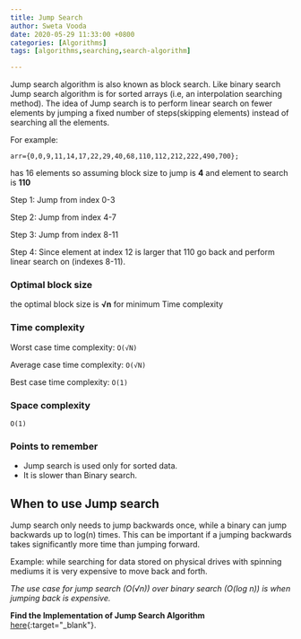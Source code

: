 ```yaml
---
title: Jump Search
author: Sweta Vooda
date: 2020-05-29 11:33:00 +0800
categories: [Algorithms]
tags: [algorithms,searching,search-algorithm]

---
```


Jump search algorithm is also known as block search.
Like binary search Jump search algorithm is for sorted arrays (i.e, an interpolation searching method).
The idea of Jump search is to perform linear search on fewer elements by jumping a fixed number of steps(skipping elements) instead of searching all the elements.

For example:

`arr={0,0,9,11,14,17,22,29,40,68,110,112,212,222,490,700};`

has 16 elements so assuming block size to jump is **4** and element to search is **110**

Step 1: Jump from index 0-3

Step 2: Jump from index 4-7

Step 3: Jump from index 8-11

Step 4: Since element at index 12 is larger that 110 go back and perform linear search on (indexes 8-11).


### Optimal block size

the optimal block size is  **√n**  for minimum Time complexity

### Time complexity

Worst case time complexity: `O(√N)`

Average case time complexity: `O(√N)`

Best case time complexity: `O(1)`


### Space complexity 
`O(1)`

### Points to remember
* Jump search is used only for sorted data.
* It is slower than Binary search.

## When to use Jump search
Jump search only needs to jump backwards once, while a binary can jump backwards up to log(n) times. This can be important if a jumping backwards takes significantly more time than jumping forward.

Example: while searching for data stored on physical drives with spinning mediums it is very expensive to move back and forth.

*The use case for jump search (O(√n)) over binary search (O(log n)) is when jumping back is expensive.*



**Find the Implementation of Jump Search Algorithm** [here](https://github.com/swetavooda/Algorithms/blob/master/JumpSearch.java){:target="_blank"}.